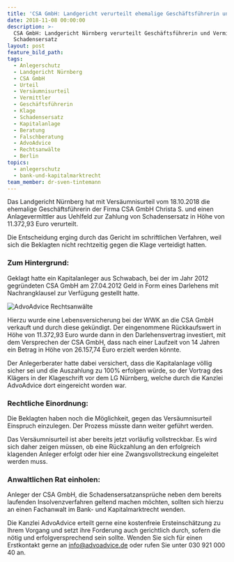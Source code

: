 ```yaml
---
title: 'CSA GmbH: Landgericht verurteilt ehemalige Geschäftsführerin und Vermittler'
date: 2018-11-08 00:00:00
description: >-
  CSA GmbH: Landgericht Nürnberg verurteilt Geschäftsführerin und Vermittler zu
  Schadensersatz
layout: post
feature_bild_path:
tags:
  - Anlegerschutz
  - Landgericht Nürnberg
  - CSA GmbH
  - Urteil
  - Versäumnisurteil
  - Vermittler
  - Geschäftsführerin
  - Klage
  - Schadensersatz
  - Kapitalanlage
  - Beratung
  - Falschberatung
  - AdvoAdvice
  - Rechtsanwälte
  - Berlin
topics:
  - anlegerschutz
  - bank-und-kapitalmarktrecht
team_member: dr-sven-tintemann
---
```


Das Landgericht N&uuml;rnberg hat mit Vers&auml;umnisurteil vom 18.10.2018 die ehemalige Gesch&auml;ftsf&uuml;hrerin der Firma CSA GmbH Christa S. und einen Anlagevermittler aus Uehlfeld zur Zahlung von Schadensersatz in H&ouml;he von 11.372,93 Euro verurteilt.

Die Entscheidung erging durch das Gericht im schriftlichen Verfahren, weil sich die Beklagten nicht rechtzeitig gegen die Klage verteidigt hatten.

### Zum Hintergrund:

Geklagt hatte ein Kapitalanleger aus Schwabach, bei der im Jahr 2012 gegr&uuml;ndeten CSA GmbH am 27.04.2012 Geld in Form eines Darlehens mit Nachrangklausel zur Verf&uuml;gung gestellt hatte.

![AdvoAdvice Rechtsanwälte](/uploads/sven-portrait-04.jpg "Dr. Tintemann erstreitet Prozesserfolg in Sachen CSA GmbH")

Hierzu wurde eine Lebensversicherung bei der WWK an die CSA GmbH verkauft und durch diese gek&uuml;ndigt. Der eingenommene R&uuml;ckkaufswert in H&ouml;he von 11.372,93 Euro wurde dann in den Darlehensvertrag investiert, mit dem Versprechen der CSA GmbH, dass nach einer Laufzeit von 14 Jahren ein Betrag in H&ouml;he von 26.157,74 Euro erzielt werden k&ouml;nnte.

Der Anlegerberater hatte dabei versichert, dass die Kapitalanlage v&ouml;llig sicher sei und die Auszahlung zu 100% erfolgen w&uuml;rde, so der Vortrag des Kl&auml;gers in der Klageschrift vor dem LG N&uuml;rnberg, welche durch die Kanzlei AdvoAdvice dort eingereicht worden war.

### Rechtliche Einordnung:

Die Beklagten haben noch die M&ouml;glichkeit, gegen das Vers&auml;umnisurteil Einspruch einzulegen. Der Prozess m&uuml;sste dann weiter gef&uuml;hrt werden.

Das Vers&auml;umnisurteil ist aber bereits jetzt vorl&auml;ufig vollstreckbar. Es wird sich daher zeigen m&uuml;ssen, ob eine R&uuml;ckzahlung an den erfolgreich klagenden Anleger erfolgt oder hier eine Zwangsvollstreckung eingeleitet werden muss.

### Anwaltlichen Rat einholen:

Anleger der CSA GmbH, die Schadensersatzanspr&uuml;che neben dem bereits laufenden Insolvenzverfahren geltend machen m&ouml;chten, sollten sich hierzu an einen Fachanwalt im Bank- und Kapitalmarktrecht wenden.

Die Kanzlei AdvoAdvice erteilt gerne eine kostenfreie Ersteinsch&auml;tzung zu Ihrem Vorgang und setzt ihre Forderung auch gerichtlich durch, sofern die n&ouml;tig und erfolgversprechend sein sollte. Wenden Sie sich f&uuml;r einen Erstkontakt gerne an info@advoadvice.de oder rufen Sie unter 030 921 000 40 an.